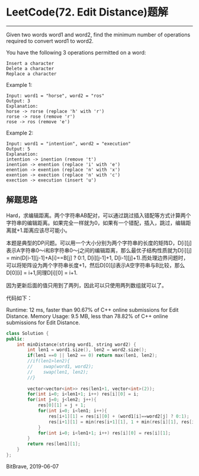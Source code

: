 # LeetCode(72. Edit Distance)题解
------
Given two words word1 and word2, find the minimum number of operations required to convert word1 to word2.

You have the following 3 operations permitted on a word:

    Insert a character
    Delete a character
    Replace a character
Example 1:

    Input: word1 = "horse", word2 = "ros"
    Output: 3
    Explanation: 
    horse -> rorse (replace 'h' with 'r')
    rorse -> rose (remove 'r')
    rose -> ros (remove 'e')
Example 2:

    Input: word1 = "intention", word2 = "execution"
    Output: 5
    Explanation: 
    intention -> inention (remove 't')
    inention -> enention (replace 'i' with 'e')
    enention -> exention (replace 'n' with 'x')
    exention -> exection (replace 'n' with 'c')
    exection -> execution (insert 'u')

## 解题思路
Hard，求编辑距离。两个字符串AB配对，可以通过跳过插入错配等方式计算两个字符串的编辑距离。如果完全一样就为0，如果有一个错配，插入，跳过，编辑距离就+1.距离应该尽可能小。

本题是典型的DP问题。可以用一个大小分别为两个字符串的长度的矩阵D，D[i][j]表示A字符串0～i和B字符串0～j之间的编辑距离，那么最优子结构性质就为D[i][j] = min(D[i-1][j-1]+A[i]==B[j] ? 0:1, D[i][j-1]+1, D[i-1][j]+1).而处理边界问题时，可以将矩阵设为两个字符串长度+1，然后D[0][j]表示A空字符串与B比较，那么D[0][i] = i+1,同理D[i][0] = i+1.

因为更新后面的值只用到了两列，因此可以只使用两列数组就可以了。

代码如下：

Runtime: 12 ms, faster than 90.67% of C++ online submissions for Edit Distance.
Memory Usage: 9.5 MB, less than 78.82% of C++ online submissions for Edit Distance.

```c++
class Solution {
public:
    int minDistance(string word1, string word2) {
        int len1 = word1.size(), len2 = word2.size();
        if(len1 ==0 || len2 == 0) return max(len1, len2);
        //if(len1>len2){
        //    swap(word1, word2);
        //    swap(len1, len2);
        //}
        
        vector<vector<int>> res(len1+1, vector<int>(2));
        for(int i=0; i<len1+1; i++) res[i][0] = i;
        for(int j=0; j<len2; j++){
            res[0][1] = j + 1;
            for(int i=0; i<len1; i++){
                res[i+1][1] = res[i][0] + (word1[i]==word2[j] ? 0:1);
                res[i+1][1] = min(res[i+1][1], 1 + min(res[i][1], res[i+1][0]));
            }
            for(int i=0; i<len1+1; i++) res[i][0] = res[i][1];
        }
        return res[len1][1];
    }
};
```

BitBrave, 2019-06-07